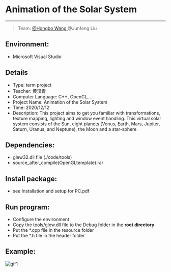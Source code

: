 # Animation of the Solar System

-----

>  Team: [@Hongbo Wang ](https://github.com/BOBWang1117) @Junfeng Liu
>
>  

## **Environment:**

- Microsoft Visual Studio

  

## **Details**

- Type: term project
- Teacher: 黄汉青
- Computer Language: C++, OpenGL, ...
- Project Name: Animation of the Solar System
- Time: 2020/12/12
- Description: This project aims to get you familiar with transformations, texture mapping, lighting and window event handling. This virtual solar system consists of the Sun, eight planets (Venus, Earth, Mars, Jupiter, Saturn, Uranus, and Neptune), the Moon and a star-sphere

## **Dependencies:** 

- glew32.dll file (./code/tools)
- source_after_compile(OpenGLtemplate).rar



## **Install package:**

- see Installation and setup for PC.pdf




## **Run program:**

- Configure the environment
- Copy the tools/glew.dll file to the Debug folder in the **root directory**
- Put the *.cpp file in the resource folder
- Put the *.h file in the header folder



## **Example:**

![gif1](./gif/solar-min.gif)

   

   

